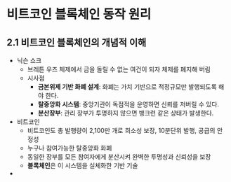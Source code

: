 # 비트코인 블록체인 동작 원리

## 2.1 비트코인 블록체인의 개념적 이해
- 닉슨 쇼크
  - 브레튼 우즈 체제에서 금을 돌릴 수 없는 여건이 되자 체제를 폐지해 버림
  - 시사점
    - **금본위제 기반 화폐 설계**: 화폐는 가치 기반으로 적정규모만 발행되도록 해야 한다.
    - **탈중앙화 시스템**: 중앙기관이 독점적을 운영하면 신뢰를 저버릴 수 있다.
    - **분산장부**: 관리 장부가 투명하지 않으면 뱅크런 같은 상태가 발생한다.
- 비트코인
  - 비트코인도 총 발행량이 2,100만 개로 희소성 보장, 10분단위 발행, 공급의 안정성
  - 누구나 참여가능한 탈중앙화 화폐
  - 동일한 장부를 모든 참여자에게 분산시켜 완벽한 투명성과 신뢰성을 보장
  - **블록체인**은 이 시스템을 실체화한 기반 기술
- 